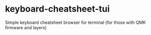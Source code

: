 # keyboard-cheatsheet-tui
Simple keyboard cheatsheet browser for terminal (for those with QMK firmware and layers)

